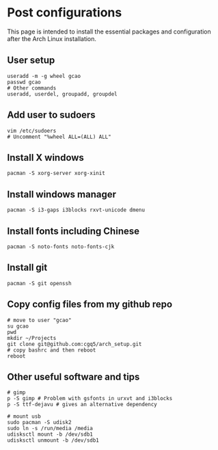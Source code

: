 # Post configurations
This page is intended to install the essential packages and configuration after the Arch Linux installation.
## User setup
```
useradd -m -g wheel gcao
passwd gcao
# Other commands
useradd, userdel, groupadd, groupdel
```
## Add user to sudoers
```
vim /etc/sudoers
# Uncomment "%wheel ALL=(ALL) ALL"
```
## Install X windows
```
pacman -S xorg-server xorg-xinit
```
## Install windows manager
```
pacman -S i3-gaps i3blocks rxvt-unicode dmenu
```
## Install fonts including Chinese
```
pacman -S noto-fonts noto-fonts-cjk
```
## Install git
```
pacman -S git openssh
```
## Copy config files from my github repo
```
# move to user "gcao"
su gcao
pwd
mkdir ~/Projects
git clone git@github.com:cgq5/arch_setup.git
# copy bashrc and then reboot
reboot
```
## Other useful software and tips
```
# gimp
p -S gimp # Problem with gsfonts in urxvt and i3blocks
p -S ttf-dejavu # gives an alternative dependency

# mount usb
sudo pacman -S udisk2
sudo ln -s /run/media /media 
udisksctl mount -b /dev/sdb1
udisksctl unmount -b /dev/sdb1
```
